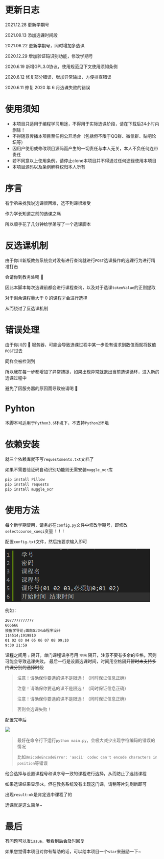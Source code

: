 # 更新日志

2021.12.28 更新学期号

2021.09.13 添加选课时间段

2021.06.22 更新学期号，同时增加多选课

2020.12.29 增加验证码识别功能，修改学期号

2020.6.19 新增GPL3.0协议，使用规范见下文使用须知条例

2020.6.12 修复部分错误，增加异常输出，方便排查错误

2020.6.11 修复 2020 年 6 月选课失败的错误

# 使用须知

- 本项目只适用于编程学习用途，不得用于实际选课阶段，请在下载后24小时内删除！
- 不得随意传播本项目至任何公开场合（包括但不限于QQ群、微信群、贴吧论坛等）
- 因用户使用或修改项目源码而产生的一切责任与本人无关，本人不负任何连带责任
- 若不同意以上使用条例，请停止clone本项目并不得通过任何途径使用本项目
- 本项目源码以及条例解释权归本人所有


# 序言

有学弟来找我说选课很困难，选不到课很难受

作为学长知道之前的选课之痛

所以顺手花了几分钟给学弟写了一个选课脚本

# 反选课机制

由于你川新版教务系统会对没有进行查询就进行`POST`选课操作的选课行为进行精准打击

会请你到教务处喝 🍵

因此本脚本每次选课前都会进行课程查询，以及对于选课`tokenValue`的正则提取

对于剩余课程量大于 0 的课程才会进行选择

从而绕过了反选课机制

# 错误处理

由于你川的 🥔 服务器，可能会导致选课过程中某一步没有请求到数值而就将数值`POST`过去

同样会被检测到

所以我在每一步都增加了异常捕捉，如果出现异常就退出当前选课循环，进入新的选课过程中

避免了因服务器的原因而导致被请喝 🍵

# Pyhton

本脚本可适用于`Python3.6`环境下，不支持`Python2`环境

# 依赖安装

就三个依赖库就不写`requestsments.txt`文档了

如果不需要验证码自动识别功能则无需安装`muggle_ocr`库

```shell
pip install Pillow
pip install requests
pip install muggle_ocr
```

# 使用方法

每个新学期使用，请务必在`config.py`文件中修改学期号，即修改`selectcourse_xueqi`变量！！！

配置`config.txt`文件，然后按要求输入即可

![](images/demo.png)

例如：

```
2077777777777
666666
摸鱼学导论;面向GitHub程序设计
114514;1919810
01 02 03 04 05 06 07 08 09;10
9:30 21:59
```
课程之间用 `;` 隔开，单门课程课序号用 `空格` 隔开，注意不要有多余的空格，否则可能会导致选课失败。
最后一行是设置选课时间，时间用空格隔开~~暂时未支持多门课分别的选择时段~~

> 注意！请确保你要选的课不是限选！（同时保证信息正确）
>
> 注意！请确保你要选的课不是限选！（同时保证信息正确）
>
> 注意！请确保你要选的课不是限选！（同时保证信息正确）
>
> 否则会选课失败！

配置完毕后

![](https://a2u13-pic.oss-cn-chengdu.aliyuncs.com/pic/20200310164323.png)

> 最好在命令行下运行`python main.py`，会极大减少出现字符编码的错误的情况
>
> 比如`UnicodeEncodeError: 'ascii' codec can't encode characters in position`等错误

他会选择与设置课程号和课序号一致的课程进行选择，从而防止了选错课程

如果选课结果显示`ok`，但在教务系统没有出现这门课，请稍等片刻刷新即可

出现`result:ok`是肯定选中课程了的

选课就是这么简单~

# 最后

有问题可以发`issue`，我看到后会及时回复

如果您觉得本项目对你有帮助的话，可以给本项目一个`star`来鼓励一下~
